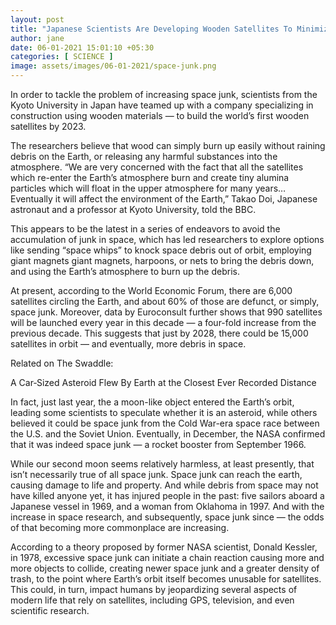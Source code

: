 ```yaml
---
layout: post
title: "Japanese Scientists Are Developing Wooden Satellites To Minimize Future Space Junk"
author: jane 
date: 06-01-2021 15:01:10 +05:30 
categories: [ SCIENCE ] 
image: assets/images/06-01-2021/space-junk.png
---
```

In order to tackle the problem of increasing space junk, scientists from the Kyoto University in Japan have teamed up with a company specializing in construction using wooden materials — to build the world’s first wooden satellites by 2023.

The researchers believe that wood can simply burn up easily without raining debris on the Earth, or releasing any harmful substances into the atmosphere. “We are very concerned with the fact that all the satellites which re-enter the Earth’s atmosphere burn and create tiny alumina particles which will float in the upper atmosphere for many years… Eventually it will affect the environment of the Earth,” Takao Doi, Japanese astronaut and a professor at Kyoto University, told the BBC.

This appears to be the latest in a series of endeavors to avoid the accumulation of junk in space, which has led researchers to explore options like sending “space whips” to knock space debris out of orbit, employing giant magnets giant magnets, harpoons, or nets to bring the debris down, and using the Earth’s atmosphere to burn up the debris.

At present, according to the World Economic Forum, there are 6,000 satellites circling the Earth, and about 60% of those are defunct, or simply, space junk. Moreover, data by Euroconsult further shows that 990 satellites will be launched every year in this decade — a four-fold increase from the previous decade. This suggests that just by 2028, there could be 15,000 satellites in orbit — and eventually, more debris in space.

Related on The Swaddle:

A Car‑Sized Asteroid Flew By Earth at the Closest Ever Recorded Distance

In fact, just last year, the a moon-like object entered the Earth’s orbit, leading some scientists to speculate whether it is an asteroid, while others believed it could be space junk from the Cold War-era space race between the U.S. and the Soviet Union. Eventually, in December, the NASA confirmed that it was indeed space junk — a rocket booster from September 1966.

While our second moon seems relatively harmless, at least presently, that isn’t necessarily true of all space junk. Space junk can reach the earth, causing damage to life and property. And while debris from space may not have killed anyone yet, it has injured people in the past: five sailors aboard a Japanese vessel in 1969, and a woman from Oklahoma in 1997. And with the increase in space research, and subsequently, space junk since — the odds of that becoming more commonplace are increasing.

According to a theory proposed by former NASA scientist, Donald Kessler, in 1978, excessive space junk can initiate a chain reaction causing more and more objects to collide, creating newer space junk and a greater density of trash, to the point where Earth’s orbit itself becomes unusable for satellites. This could, in turn, impact humans by jeopardizing several aspects of modern life that rely on satellites, including GPS, television, and even scientific research.